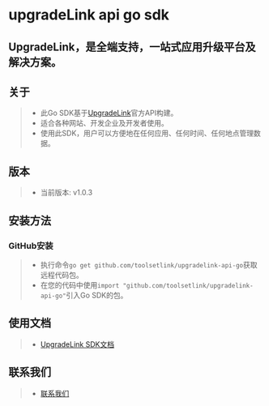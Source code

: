 # upgradeLink api go sdk

## UpgradeLink，是全端支持，一站式应用升级平台及解决方案。

## 关于
> - 此Go SDK基于[UpgradeLink](http://upgrade.toolsetlink.com/upgrade/api-docs.html)官方API构建。
> - 适合各种网站、开发企业及开发者使用。
> - 使用此SDK，用户可以方便地在任何应用、任何时间、任何地点管理数据。

## 版本
> - 当前版本: v1.0.3

## 安装方法
### GitHub安装
> - 执行命令`go get github.com/toolsetlink/upgradelink-api-go`获取远程代码包。
> - 在您的代码中使用`import "github.com/toolsetlink/upgradelink-api-go"`引入Go SDK的包。


## 使用文档
> - [UpgradeLink SDK文档](http://upgrade.toolsetlink.com/upgrade/sdk/sdk.html)

## 联系我们
> - [联系我们](http://upgrade.toolsetlink.com/upgrade/contact-us.html)